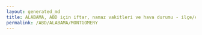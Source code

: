 ```yaml
---
layout: generated_md
title: ALABAMA, ABD için iftar, namaz vakitleri ve hava durumu - ilçe/eyalet seç
permalink: /ABD/ALABAMA/MONTGOMERY
---
```


<script type="text/javascript">
  var country = ABD;
  var city = ALABAMA;
  var state = MONTGOMERY;
  var lat = 72;
  var lon = 21;
</script>
